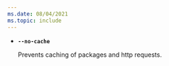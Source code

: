 ```yaml
---
ms.date: 08/04/2021
ms.topic: include
---
```

- **`--no-cache`**

  Prevents caching of packages and http requests.
